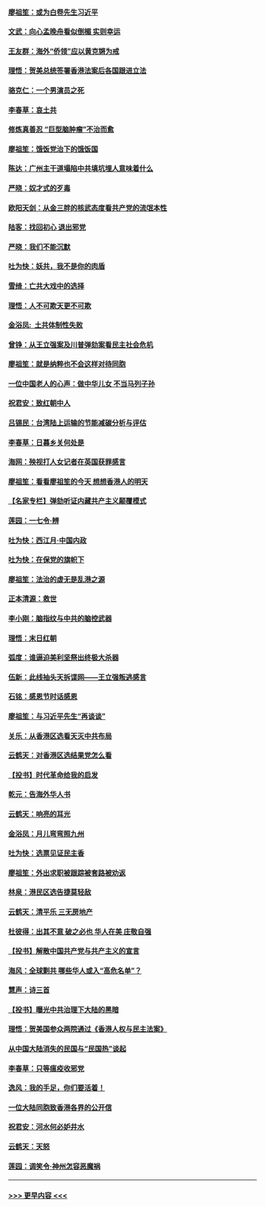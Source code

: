 #### [廖祖笙：或为白卷先生习近平](../pages/nsc993/n11708330.md?t=12090555) 
#### [文武：向心孟晚舟看似倒楣 实则幸运](../pages/nsc993/n11708236.md?t=12090555) 
#### [王友群：海外“侨领”应以黄克锵为戒](../pages/nsc993/n11706176.md?t=12090555) 
#### [理悟：贺美总统签署香港法案后各国跟进立法](../pages/nsc993/n11706853.md?t=12090555) 
#### [骆克仁：一个男演员之死](../pages/nsc993/n11706677.md?t=12090555) 
#### [李春草：哀土共](../pages/nsc993/n11706255.md?t=12090555) 
#### [修炼真善忍 “巨型脑肿瘤”不治而愈](../pages/nsc993/n11705340.md?t=12090555) 
#### [廖祖笙：饿饭党治下的饿饭国](../pages/nsc993/n11705085.md?t=12090555) 
#### [陈达：广州主干道塌陷中共填坑埋人意味着什么](../pages/nsc993/n11705046.md?t=12090555) 
#### [严晓：奴才式的歹毒](../pages/nsc993/n11704826.md?t=12090555) 
#### [欧阳天剑：从金三胖的核武态度看共产党的流氓本性](../pages/nsc993/n11702238.md?t=12090555) 
#### [陆客：找回初心 退出邪党](../pages/nsc993/n11702213.md?t=12090555) 
#### [严晓：我们不能沉默](../pages/nsc993/n11702110.md?t=12090555) 
#### [吐为快：妖共，我不是你的肉盾](../pages/nsc993/n11701366.md?t=12090555) 
#### [雪绮：亡共大戏中的选择](../pages/nsc993/n11699922.md?t=12090555) 
#### [理悟：人不可欺天更不可欺](../pages/nsc993/n11699657.md?t=12090555) 
#### [金浴凤:  土共体制性失败](../pages/nsc993/n11699361.md?t=12090555) 
#### [曾铮：从王立强案及川普弹劾案看民主社会危机](../pages/nsc993/n11699318.md?t=12090555) 
#### [廖祖笙：就是纳粹也不会这样对待同胞](../pages/nsc993/n11697658.md?t=12090555) 
#### [一位中国老人的心声：做中华儿女 不当马列子孙](../pages/nsc993/n11697525.md?t=12090555) 
#### [祝君安：致红朝中人](../pages/nsc993/n11697518.md?t=12090555) 
#### [吕锡民：台湾陆上运输的节能减碳分析与评估](../pages/nsc993/n11694983.md?t=12090555) 
#### [李春草：日暮乡关何处是](../pages/nsc993/n11694805.md?t=12090555) 
#### [海网：殃视打人女记者在英国获罪感言](../pages/nsc993/n11693832.md?t=12090555) 
#### [廖祖笙：看看廖祖笙的今天 想想香港人的明天](../pages/nsc993/n11693707.md?t=12090555) 
#### [【名家专栏】弹劾听证内藏共产主义颠覆模式](../pages/nsc993/n11693563.md?t=12090555) 
#### [莲园：一七令‧辨](../pages/nsc993/n11692558.md?t=12090555) 
#### [吐为快：西江月·中国内政](../pages/nsc993/n11692071.md?t=12090555) 
#### [吐为快：在保党的旗帜下](../pages/nsc993/n11691188.md?t=12090555) 
#### [廖祖笙：法治的虚无是乱港之源](../pages/nsc993/n11690605.md?t=12090555) 
#### [正本清源：救世](../pages/nsc993/n11689134.md?t=12090555) 
#### [李小刚：脑指纹与中共的脑控武器](../pages/nsc993/n11688900.md?t=12090555) 
#### [理悟：末日红朝](../pages/nsc993/n11688829.md?t=12090555) 
#### [弧度：谁逼迫美利坚祭出终极大杀器](../pages/nsc993/n11688735.md?t=12090555) 
#### [伍新：此线抽头天拆谍网——王立强叛逃感言](../pages/nsc993/n11687981.md?t=12090555) 
#### [石铭：感恩节时话感恩](../pages/nsc993/n11687568.md?t=12090555) 
#### [廖祖笙：与习近平先生“再谈谈”](../pages/nsc993/n11687005.md?t=12090555) 
#### [关乐：从香港区选看天灭中共布局](../pages/nsc993/n11686647.md?t=12090555) 
#### [云鹤天：对香港区选结果党怎么看](../pages/nsc993/n11686216.md?t=12090555) 
#### [【投书】时代革命给我的启发](../pages/nsc993/n11684287.md?t=12090555) 
#### [乾元：告海外华人书](../pages/nsc993/n11684044.md?t=12090555) 
#### [云鹤天：响亮的耳光](../pages/nsc993/n11684254.md?t=12090555) 
#### [金浴凤：月儿弯弯照九州](../pages/nsc993/n11684231.md?t=12090555) 
#### [吐为快：选票见证民主香](../pages/nsc993/n11684206.md?t=12090555) 
#### [廖祖笙：外出求职被跟踪被套路被劝返](../pages/nsc993/n11683874.md?t=12090555) 
#### [林泉：港民区选告捷莫轻敌](../pages/nsc993/n11683930.md?t=12090555) 
#### [云鹤天：清平乐 三无房地产](../pages/nsc993/n11681521.md?t=12090555) 
#### [杜彼得：出其不意 破之必也 华人在美 庄敬自强](../pages/nsc993/n11679554.md?t=12090555) 
#### [【投书】解散中国共产党与共产主义的宣言](../pages/nsc993/n11679177.md?t=12090555) 
#### [海风：全球剿共 哪些华人或入“高危名单”？](../pages/nsc993/n11678617.md?t=12090555) 
#### [慧声：诗三首](../pages/nsc993/n11678848.md?t=12090555) 
#### [【投书】曝光中共治理下大陆的黑暗](../pages/nsc993/n11678674.md?t=12090555) 
#### [理悟：贺美国参众两院通过《香港人权与民主法案》](../pages/nsc993/n11678104.md?t=12090555) 
#### [从中国大陆消失的民国与“民国热”谈起](../pages/nsc993/n11678075.md?t=12090555) 
#### [李春草：只等瘟疫收邪党](../pages/nsc993/n11677308.md?t=12090555) 
#### [逸风：我的手足，你们要活着！](../pages/nsc993/n11676352.md?t=12090555) 
#### [一位大陆同胞致香港各界的公开信](../pages/nsc993/n11675761.md?t=12090555) 
#### [祝君安：河水何必妒井水](../pages/nsc993/n11675746.md?t=12090555) 
#### [云鹤天：天怒](../pages/nsc993/n11675718.md?t=12090555) 
#### [莲园：调笑令‧神州怎容恶魔祸](../pages/nsc993/n11675648.md?t=12090555) 

----
#### [ >>> 更早内容 <<< ](../indexes/nsc993-earlier.md)
